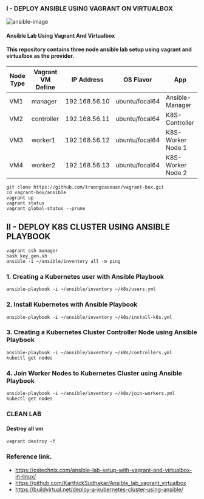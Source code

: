 ### I - DEPLOY ANSIBLE USING VAGRANT ON VIRTUALBOX
![ansible-image](https://user-images.githubusercontent.com/54384725/210966670-0b02268e-c99d-42f5-ba41-2d7c7fe6fe99.png)


#### Ansible Lab Using Vagrant And Virtualbox

#### This repository contains three node ansible lab setup using vagrant and virtualbox as the provider.

| Node Type | Vagrant VM Define |  IP Address   | OS Flavor      | App               |
| ----------| ------------------|---------------|----------------|-------------------|
| VM1       | manager           | 192.168.56.10 | ubuntu/focal64 | Ansible-Manager   |
| VM2       | controller        | 192.168.56.11 | ubuntu/focal64 | K8S-Controller    |
| VM3       | worker1           | 192.168.56.12 | ubuntu/focal64 | K8S-Worker Node 1 |
| VM4       | worker2           | 192.168.56.13 | ubuntu/focal64 | K8S-Worker Node 2 |

```
git clone https://github.com/truongcaoxuan/vagrant-box.git
cd vagrant-box/ansible
vagrant up
vagrant status
vagrant global-status --prune
```
## II - DEPLOY K8S CLUSTER USING ANSIBLE PLAYBOOK
```
vagrant ssh manager
bash key_gen.sh
ansible -i ~/ansible/inventory all -m ping
```

### 1. Creating a Kubernetes user with Ansible Playbook
```
ansible-playbook -i ~/ansible/inventory ~/k8s/users.yml
```

### 2. Install Kubernetes with Ansible Playbook
```
ansible-playbook -i ~/ansible/inventory ~/k8s/install-k8s.yml
```

### 3. Creating a Kubernetes Cluster Controller Node using Ansible Playbook
```
ansible-playbook -i ~/ansible/inventory ~/k8s/controllers.yml
kubectl get nodes
```

### 4. Join Worker Nodes to Kubernetes Cluster using Ansible Playbook
```
ansible-playbook -i ~/ansible/inventory ~/k8s/join-workers.yml
kubectl get nodes
```
### CLEAN LAB
#### Destroy all vm
```
vagrant destroy -f
```

### Reference link.
- https://ostechnix.com/ansible-lab-setup-with-vagrant-and-virtualbox-in-linux/
- https://github.com/KarthickSudhakar/Ansible_lab_vagrant_virtualbox
- https://buildvirtual.net/deploy-a-kubernetes-cluster-using-ansible/
